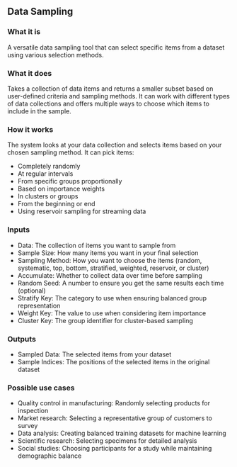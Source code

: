 
## Data Sampling

### What it is
A versatile data sampling tool that can select specific items from a dataset using various selection methods.

### What it does
Takes a collection of data items and returns a smaller subset based on user-defined criteria and sampling methods. It can work with different types of data collections and offers multiple ways to choose which items to include in the sample.

### How it works
The system looks at your data collection and selects items based on your chosen sampling method. It can pick items:
- Completely randomly
- At regular intervals
- From specific groups proportionally
- Based on importance weights
- In clusters or groups
- From the beginning or end
- Using reservoir sampling for streaming data

### Inputs
- Data: The collection of items you want to sample from
- Sample Size: How many items you want in your final selection
- Sampling Method: How you want to choose the items (random, systematic, top, bottom, stratified, weighted, reservoir, or cluster)
- Accumulate: Whether to collect data over time before sampling
- Random Seed: A number to ensure you get the same results each time (optional)
- Stratify Key: The category to use when ensuring balanced group representation
- Weight Key: The value to use when considering item importance
- Cluster Key: The group identifier for cluster-based sampling

### Outputs
- Sampled Data: The selected items from your dataset
- Sample Indices: The positions of the selected items in the original dataset

### Possible use cases
- Quality control in manufacturing: Randomly selecting products for inspection
- Market research: Selecting a representative group of customers to survey
- Data analysis: Creating balanced training datasets for machine learning
- Scientific research: Selecting specimens for detailed analysis
- Social studies: Choosing participants for a study while maintaining demographic balance
